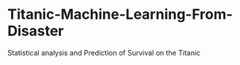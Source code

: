 # Titanic-Machine-Learning-From-Disaster
Statistical analysis and Prediction of Survival on the Titanic
